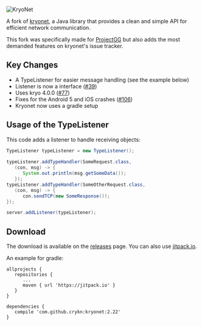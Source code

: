 ![KryoNet](https://raw.github.com/wiki/EsotericSoftware/kryonet/images/logo.jpg)

A fork of [kryonet](https://github.com/EsotericSoftware/kryonet/), a Java library that provides a clean and simple API for efficient network communication.

This fork was specifically made for [ProjectGG](https://github.com/Meidimax99/ProjektGG) but also adds the most demanded features on kryonet's issue tracker.

## Key Changes
* A TypeListener for easier message handling (see the example below)
* Listener is now a interface ([#39](https://github.com/EsotericSoftware/kryonet/issues/39))
* Uses kryo 4.0.0 ([#77](https://github.com/EsotericSoftware/kryonet/issues/77))
* Fixes for the Android 5 and iOS crashes ([#106](https://github.com/EsotericSoftware/kryonet/issues/106))
* Kryonet now uses a gradle setup

## Usage of the TypeListener

This code adds a listener to handle receiving objects:

```java
TypeListener typeListener = new TypeListener();
        
typeListener.addTypeHandler(SomeRequest.class,
   (con, msg) -> {
      System.out.println(msg.getSomeData());
   });
typeListener.addTypeHandler(SomeOtherRequest.class,
   (con, msg) -> {
      con.sendTCP(new SomeResponse());
});

server.addListener(typeListener);
```

## Download

The download is available on the [releases](https://github.com/crykn/kryonet/releases) page. You can also use [jitpack.io](https://jitpack.io/#crykn/kryonet/).

An example for gradle:
```
allprojects {
   repositories {
      ...
      maven { url 'https://jitpack.io' }
   }
}
	
dependencies {
   compile 'com.github.crykn:kryonet:2.22'
}
```